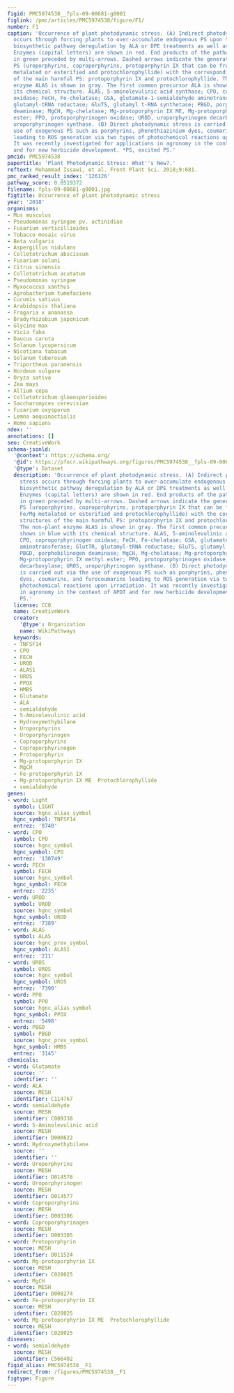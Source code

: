 ```yaml
---
figid: PMC5974538__fpls-09-00681-g0001
figlink: /pmc/articles/PMC5974538/figure/F1/
number: F1
caption: 'Occurrence of plant photodynamic stress. (A) Indirect photodynamic stress
  occurs through forcing plants to over-accumulate endogenous PS upon tetrapyrrole
  biosynthetic pathway deregulation by ALA or DPE treatments as well as by transgenesis.
  Enzymes (capital letters) are shown in red. End products of the pathway are shown
  in green preceded by multi-arrows. Dashed arrows indicate the generation of endogenous
  PS (uroporphyrins, coproporphyrins, protoporphyrin IX that can be free-base or Fe/Mg
  metalated or esterified and protochlorophyllide) with the corresponding structures
  of the main harmful PS: protoporphyrin IX and protochlorophyllide. The non-plant
  enzyme ALAS is shown in gray. The first common precursor ALA is shown in blue with
  its chemical structure. ALAS, 5-aminolevulinic acid synthase; CPO, coproporphyrinogen
  oxidase; FeCH, Fe-chelatase; GSA, glutamate-1-semialdehyde aminotransferase; GlutTR,
  glutamyl-tRNA reductase; GluTS, glutamyl t-RNA synthetase; PBGD, porphobilinogen
  deaminase; MgCH, Mg-chelatase; Mg-protoporphyrin IX ME, Mg-protoporphyrin IX methyl
  ester; PPO, protoporphyrinogen oxidase; UROD, uroporphyrinogen decarboxylase; UROS,
  uroporphyrinogen synthase. (B) Direct photodynamic stress is carried out via the
  use of exogenous PS such as porphyrins, phenothiazinium dyes, coumarins, and furocoumarins
  leading to ROS generation via two types of photochemical reactions upon irradiation.
  It was recently investigated for applications in agronomy in the context of APDT
  and for new herbicide development. *PS, excited PS.'
pmcid: PMC5974538
papertitle: 'Plant Photodynamic Stress: What''s New?.'
reftext: Mohammad Issawi, et al. Front Plant Sci. 2018;9:681.
pmc_ranked_result_index: '126126'
pathway_score: 0.8519372
filename: fpls-09-00681-g0001.jpg
figtitle: Occurrence of plant photodynamic stress
year: '2018'
organisms:
- Mus musculus
- Pseudomonas syringae pv. actinidiae
- Fusarium verticillioides
- Tobacco mosaic virus
- Beta vulgaris
- Aspergillus nidulans
- Colletotrichum abscissum
- Fusarium solani
- Citrus sinensis
- Colletotrichum acutatum
- Pseudomonas syringae
- Myxococcus xanthus
- Agrobacterium tumefaciens
- Cucumis sativus
- Arabidopsis thaliana
- Fragaria x ananassa
- Bradyrhizobium japonicum
- Glycine max
- Vicia faba
- Daucus carota
- Solanum lycopersicum
- Nicotiana tabacum
- Solanum tuberosum
- Triportheus paranensis
- Hordeum vulgare
- Oryza sativa
- Zea mays
- Allium cepa
- Colletotrichum gloeosporioides
- Saccharomyces cerevisiae
- Fusarium oxysporum
- Lemna aequinoctialis
- Homo sapiens
ndex: ''
annotations: []
seo: CreativeWork
schema-jsonld:
  '@context': https://schema.org/
  '@id': https://pfocr.wikipathways.org/figures/PMC5974538__fpls-09-00681-g0001.html
  '@type': Dataset
  description: 'Occurrence of plant photodynamic stress. (A) Indirect photodynamic
    stress occurs through forcing plants to over-accumulate endogenous PS upon tetrapyrrole
    biosynthetic pathway deregulation by ALA or DPE treatments as well as by transgenesis.
    Enzymes (capital letters) are shown in red. End products of the pathway are shown
    in green preceded by multi-arrows. Dashed arrows indicate the generation of endogenous
    PS (uroporphyrins, coproporphyrins, protoporphyrin IX that can be free-base or
    Fe/Mg metalated or esterified and protochlorophyllide) with the corresponding
    structures of the main harmful PS: protoporphyrin IX and protochlorophyllide.
    The non-plant enzyme ALAS is shown in gray. The first common precursor ALA is
    shown in blue with its chemical structure. ALAS, 5-aminolevulinic acid synthase;
    CPO, coproporphyrinogen oxidase; FeCH, Fe-chelatase; GSA, glutamate-1-semialdehyde
    aminotransferase; GlutTR, glutamyl-tRNA reductase; GluTS, glutamyl t-RNA synthetase;
    PBGD, porphobilinogen deaminase; MgCH, Mg-chelatase; Mg-protoporphyrin IX ME,
    Mg-protoporphyrin IX methyl ester; PPO, protoporphyrinogen oxidase; UROD, uroporphyrinogen
    decarboxylase; UROS, uroporphyrinogen synthase. (B) Direct photodynamic stress
    is carried out via the use of exogenous PS such as porphyrins, phenothiazinium
    dyes, coumarins, and furocoumarins leading to ROS generation via two types of
    photochemical reactions upon irradiation. It was recently investigated for applications
    in agronomy in the context of APDT and for new herbicide development. *PS, excited
    PS.'
  license: CC0
  name: CreativeWork
  creator:
    '@type': Organization
    name: WikiPathways
  keywords:
  - TNFSF14
  - CPO
  - FECH
  - UROD
  - ALAS1
  - UROS
  - PPOX
  - HMBS
  - Glutamate
  - ALA
  - semialdehyde
  - 5-Aminolevulinic acid
  - Hydroxymethybilane
  - Uroporphyrins
  - Uroporphyrinogen
  - Coproporphyrins
  - Coproporphyrinogen
  - Protoporphyrin
  - Mg-protoporphyrin IX
  - MgCH
  - Fe-protoporphyrin IX
  - Mg-protoporphyrin IX ME  Protochlorophyllide
  - semialdehyde
genes:
- word: Light
  symbol: LIGHT
  source: hgnc_alias_symbol
  hgnc_symbol: TNFSF14
  entrez: '8740'
- word: CPO
  symbol: CPO
  source: hgnc_symbol
  hgnc_symbol: CPO
  entrez: '130749'
- word: FECH
  symbol: FECH
  source: hgnc_symbol
  hgnc_symbol: FECH
  entrez: '2235'
- word: UROD
  symbol: UROD
  source: hgnc_symbol
  hgnc_symbol: UROD
  entrez: '7389'
- word: ALAS
  symbol: ALAS
  source: hgnc_prev_symbol
  hgnc_symbol: ALAS1
  entrez: '211'
- word: UROS
  symbol: UROS
  source: hgnc_symbol
  hgnc_symbol: UROS
  entrez: '7390'
- word: PPO
  symbol: PPO
  source: hgnc_alias_symbol
  hgnc_symbol: PPOX
  entrez: '5498'
- word: PBGD
  symbol: PBGD
  source: hgnc_prev_symbol
  hgnc_symbol: HMBS
  entrez: '3145'
chemicals:
- word: Glutamate
  source: ''
  identifier: ''
- word: ALA
  source: MESH
  identifier: C114767
- word: semialdehyde
  source: MESH
  identifier: C009338
- word: 5-Aminolevulinic acid
  source: MESH
  identifier: D000622
- word: Hydroxymethybilane
  source: ''
  identifier: ''
- word: Uroporphyrins
  source: MESH
  identifier: D014578
- word: Uroporphyrinogen
  source: MESH
  identifier: D014577
- word: Coproporphyrins
  source: MESH
  identifier: D003306
- word: Coproporphyrinogen
  source: MESH
  identifier: D003305
- word: Protoporphyrin
  source: MESH
  identifier: D011524
- word: Mg-protoporphyrin IX
  source: MESH
  identifier: C028025
- word: MgCH
  source: MESH
  identifier: D008274
- word: Fe-protoporphyrin IX
  source: MESH
  identifier: C028025
- word: Mg-protoporphyrin IX ME  Protochlorophyllide
  source: MESH
  identifier: C028025
diseases:
- word: semialdehyde
  source: MESH
  identifier: C566402
figid_alias: PMC5974538__F1
redirect_from: /figures/PMC5974538__F1
figtype: Figure
---
```

